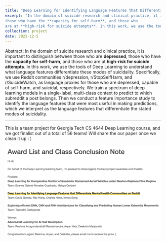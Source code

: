 ```yaml
---
title: "Deep Learning for Identifying Language Features that Differentiate Mental Health Communities on Reddit"
excerpt: "In the domain of suicide research and clinical practice, it is important to distinguish between those who are **depressed**,
those who have the **capacity for self-harm**, and those who
are at **high-risk for suicide attempts**. In this work, we use the tools of Deep Learning to understand what language features differentiate these modes of suicidality. Specifically, we use Reddit communities r/depression, r/StopSelfHarm, and r/SuicideWatch, as language proxies for those who are depressed, capable of self-harm, and suicidal, respectively. We train a spectrum of deep learning models in a single-label, multi-class context to predict to which subreddit a post belongs. Then we conduct a feature importance study to identify the language features that were most useful in making predictions, which we interpret as the language features that differentiate the stated modes of suicidality."
collection: project
date: 2023-12-5
---
```


Abstract:
In the domain of suicide research and clinical practice, it is important to distinguish between those who are **depressed**,
those who have the **capacity for self-harm**, and those who
are at **high-risk for suicide attempts**. In this work, we use the tools of Deep Learning to understand what language features differentiate these modes of suicidality. Specifically, we use Reddit communities r/depression, r/StopSelfHarm, and r/SuicideWatch, as language proxies for those who are depressed, capable of self-harm, and suicidal, respectively. We train a spectrum of deep learning models in a single-label, multi-class context to predict to which subreddit a post belongs. Then we conduct a feature importance study to identify the language features that were most useful in making predictions, which we interpret as the language features that differentiate the stated modes of suicidality.

---

This is a team project for Georgia Tech CS 4644 Deep Learning course, and we got finalist out of a total of 56 teams! Will share the our paper once we clean it up : )

![Finalist Screenshot](/images/Deep_Learning_for_Identifying_Language_Features_that_Differentiate_Mental_Health_Communities_on_Reddit_Finalist.png)